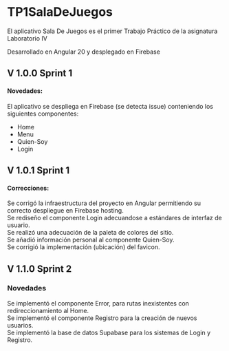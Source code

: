 # TP1SalaDeJuegos
El aplicativo Sala De Juegos es el primer Trabajo Práctico de la asignatura Laboratorio IV  


Desarrollado en Angular 20 y desplegado en Firebase

## V 1.0.0 Sprint 1
#### Novedades:
El aplicativo se despliega en Firebase (se detecta issue) conteniendo los siguientes componentes:
* Home
* Menu
* Quien-Soy
* Login

## V 1.0.1 Sprint 1
#### Correcciones:
Se corrigó la infraestructura del proyecto en Angular permitiendo su correcto despliegue en Firebase hosting.  
Se rediseño el componente Login adecuandose a estándares de interfaz de usuario.  
Se realizó una adecuación de la paleta de colores del sitio.  
Se añadió información personal al componente Quien-Soy.  
Se corrigió la implementación (ubicación) del favicon.

## V 1.1.0 Sprint 2
### Novedades
Se implementó el componente Error, para rutas inexistentes con redireccionamiento al Home.  
Se implementó el componente Registro para la creación de nuevos usuarios.  
Se implementó la base de datos Supabase para los sistemas de Login y Registro.  
